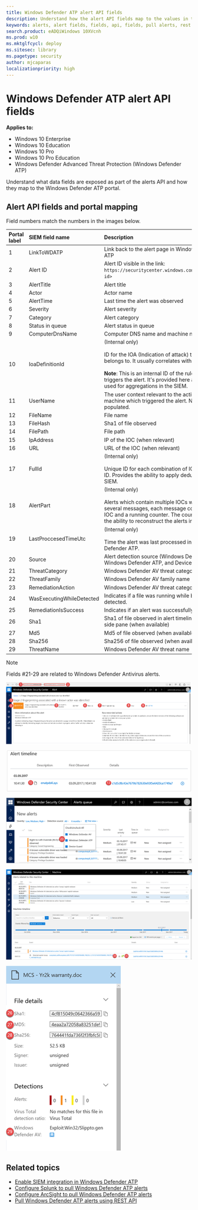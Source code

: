 ```yaml
---
title: Windows Defender ATP alert API fields
description: Understand how the alert API fields map to the values in the Windows Defender ATP portal.
keywords: alerts, alert fields, fields, api, fields, pull alerts, rest api, request, response
search.product: eADQiWindows 10XVcnh
ms.prod: w10
ms.mktglfcycl: deploy
ms.sitesec: library
ms.pagetype: security
author: mjcaparas
localizationpriority: high
---
```


# Windows Defender ATP alert API fields

**Applies to:**

- Windows 10 Enterprise
- Windows 10 Education
- Windows 10 Pro
- Windows 10 Pro Education
- Windows Defender Advanced Threat Protection (Windows Defender ATP)

Understand what data fields are exposed as part of the alerts API and how they map to the Windows Defender ATP portal.


##	Alert API fields and portal mapping
Field numbers match the numbers in the images below.

Portal label  | SIEM field name | Description
:---|:---|:---
1	| LinkToWDATP |	Link back to the alert page in Windows Defender ATP
2	|	Alert ID	| Alert ID visible in the link: `https://securitycenter.windows.com/alert/<alert id>`
3	| AlertTitle | Alert	title
4	| Actor |	Actor name
5	| AlertTime |	Last time the alert was observed
6 | Severity |	Alert severity
7	| Category |	Alert category
8 | Status in queue | Alert status in queue
9	| ComputerDnsName|	Computer DNS name and machine name
10| IoaDefinitionId	| (Internal only)  <br><br>  ID for the IOA (Indication of attack) that this alert belongs to. It usually correlates with the title. <br><br> **Note**: This is an internal ID of the rule which triggers the alert. It's provided here as it can be used for aggregations in the SIEM.
11 | UserName	| The user context relevant to the activity on the machine which triggered the alert. NOTE: Not yet populated.
12 | FileName	| File name
13 | FileHash	| Sha1 of file observed
14 | FilePath	| File path
15 | IpAddress |	IP of the IOC (when relevant)
16 | URL	| URL of the IOC (when relevant)  
17 | FullId	| (Internal only)  <br><br> Unique ID for each combination of IOC and Alert ID. Provides the ability to apply dedup logic in the SIEM.
18 | AlertPart	| (Internal only)  <br><br> Alerts which contain multiple IOCs will be split into several messages, each message contains one IOC and a running counter. The counter provides the ability to reconstruct the alerts in the SIEM.
19 | LastProccesedTimeUtc | (Internal only)  <br><br>	Time the alert was last processed in Windows Defender ATP.
20 | Source| Alert detection source (Windows Defender AV, Windows Defender ATP, and Device Guard)
21 | ThreatCategory| Windows Defender AV threat category
22 | ThreatFamily |	Windows Defender AV family name
23 | RemediationAction |	Windows Defender AV threat category	 |
24 | WasExecutingWhileDetected	| Indicates if a file was running while being detected.
25|	RemediationIsSuccess	| Indicates if an alert was successfully remediated.
26 | Sha1	| Sha1 of file observed	in alert timeline and in file side pane (when available)
27 | Md5 | Md5 of file observed	(when available)
28 | Sha256 |	Sha256 of file observed	(when available)
29	|	ThreatName	| Windows Defender AV threat name

>[!NOTE]
> Fields #21-29 are related to Windows Defender Antivirus alerts.

![Image of actor profile with numbers](images/atp-actor.png)

![Image of alert timeline with numbers](images/atp-alert-timeline-numbered.png)

![Image of new alerts with numbers](images/atp-alert-source.png)

![Image of machine timeline with numbers](images/atp-remediated-alert.png)

![Image of file details](images/atp-file-details.png)


## Related topics
- [Enable SIEM integration in Windows Defender ATP](enable-siem-integration-windows-defender-advanced-threat-protection.md)
- [Configure Splunk to pull Windows Defender ATP alerts](configure-splunk-windows-defender-advanced-threat-protection.md)
- [Configure ArcSight to pull Windows Defender ATP alerts](configure-arcsight-windows-defender-advanced-threat-protection.md)
- [Pull Windows Defender ATP alerts using REST API](pull-alerts-using-rest-api-windows-defender-advanced-threat-protection.md)
